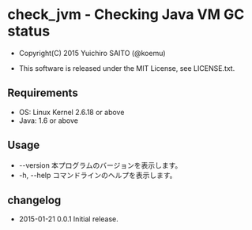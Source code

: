 # check_jvm - Checking Java VM GC status

- Copyright(C) 2015 Yuichiro SAITO (@koemu)

- This software is released under the MIT License, see LICENSE.txt.


## Requirements

- OS: Linux Kernel 2.6.18 or above
- Java: 1.6 or above

## Usage

- --version 本プログラムのバージョンを表示します。
- -h, --help コマンドラインのヘルプを表示します。

## changelog

* 2015-01-21 0.0.1 Initial release.

